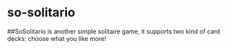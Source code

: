 # so-solitario
##SoSolitario is another simple solitaire game, it supports two kind of card decks: choose what you like more! 

